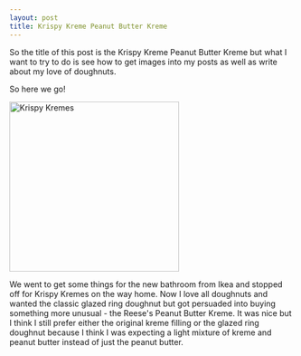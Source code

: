 ```yaml
---
layout: post
title: Krispy Kreme Peanut Butter Kreme
---
```


So the title of this post is the Krispy Kreme Peanut Butter Kreme but what I want to try to do is see how to get images into my posts as well as write about my love of doughnuts.

So here we go!

<img src="https://s3-eu-west-1.amazonaws.com/kapdaddy/20150902.jpg" alt="Krispy Kremes" width="300px" align="center">

We went to get some things for the new bathroom from Ikea and stopped off for Krispy Kremes on the way home. Now I love all doughnuts and wanted the classic glazed ring doughnut but got persuaded into buying something more unusual - the Reese's Peanut Butter Kreme. It was nice but I think I still prefer either the original kreme filling or the glazed ring doughnut because I think I was expecting a light mixture of kreme and peanut butter instead of just the peanut butter.


